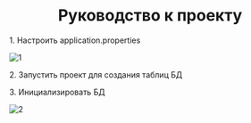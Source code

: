 <h1 align="center">Руководство к проекту</h1>
<p>1. Настроить application.properties</p> 

![1](https://github.com/ilyakharenkov/egar-repository/assets/100045092/dcd3ef79-121e-4875-8825-23ca62047147)

<p>2. Запустить проект для создания таблиц БД</p> 

<p>3. Инициализировать БД</p> 

![2](https://github.com/ilyakharenkov/egar-repository/assets/100045092/2ff19639-6ef6-4dc7-9a81-f57490f68566)
